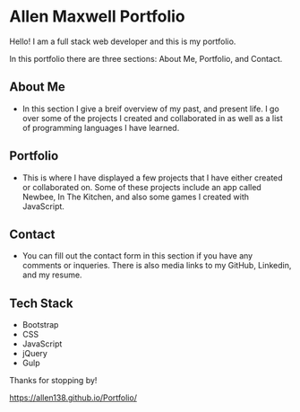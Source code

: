 # Allen Maxwell Portfolio

Hello! I am a full stack web developer and this is my portfolio. 

In this portfolio there are three sections: About Me, Portfolio, and Contact.

## About Me
- In this section I give a breif overview of my past, and present life. I go over some of the projects I created and collaborated in as well as a list of programming languages I have learned. 

## Portfolio
- This is where I have displayed a few projects that I have either created or collaborated on. Some of these projects include an app called Newbee, In The Kitchen, and also some games I created with JavaScript. 

## Contact
- You can fill out the contact form in this section if you have any comments or inqueries. There is also media links to my GitHub, Linkedin, and my resume. 

## Tech Stack
- Bootstrap
- CSS
- JavaScript
- jQuery
- Gulp

Thanks for stopping by!

https://allen138.github.io/Portfolio/

